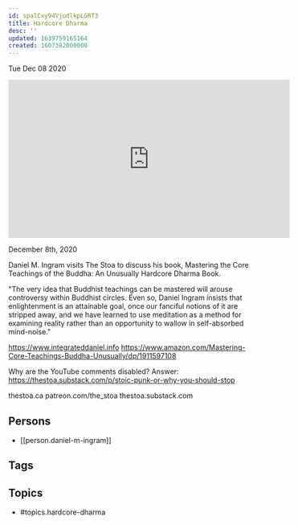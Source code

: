 ```yaml
---
id: spalCxy94VjudlkpLGRT3
title: Hardcore Dharma
desc: ''
updated: 1639759165164
created: 1607382000000
---
```





Tue Dec 08 2020

<iframe width="560" height="315" src="https://www.youtube.com/embed/9ar5ccRM7S0" title="Hardcore Dharma w/ Daniel M. Ingram" frameborder="0" allow="accelerometer; autoplay; clipboard-write; encrypted-media; gyroscope; picture-in-picture" allowfullscreen ></iframe>

December 8th, 2020

Daniel M. Ingram visits The Stoa to discuss his book, Mastering the Core Teachings of the Buddha: An Unusually Hardcore Dharma Book.

"The very idea that Buddhist teachings can be mastered will arouse controversy within Buddhist circles. Even so, Daniel Ingram insists that enlightenment is an attainable goal, once our fanciful notions of it are stripped away, and we have learned to use meditation as a method for examining reality rather than an opportunity to wallow in self-absorbed mind-noise."

https://www.integrateddaniel.info
https://www.amazon.com/Mastering-Core-Teachings-Buddha-Unusually/dp/1911597108

Why are the YouTube comments disabled? Answer: https://thestoa.substack.com/p/stoic-punk-or-why-you-should-stop

thestoa.ca
patreon.com/the_stoa
thestoa.substack.com

## Persons

- [[person.daniel-m-ingram]]

## Tags



## Topics

- #topics.hardcore-dharma

